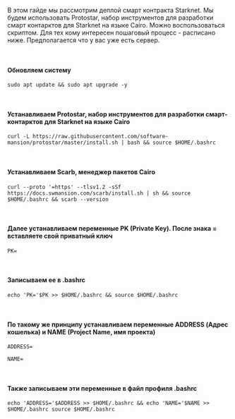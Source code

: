 В этом гайде мы рассмотрим деплой смарт контракта Starknet. Мы будем использовать Protostar, набор инструментов для разработки смарт контарктов для Starknet на языке Cairo. Можно воспользоваться скриптом. Для тех кому интересен пошаговый процесс - расписано ниже. Предполагается что у вас уже есть сервер.

<br>

#### Обновляем систему
```
sudo apt update && sudo apt upgrade -y
```

<br>

#### Устанавливаем Protostar, набор инструментов для разработки смарт-контарктов для Starknet на языке Cairo
```
curl -L https://raw.githubusercontent.com/software-mansion/protostar/master/install.sh | bash && source $HOME/.bashrc
```

<br>

#### Устанавливаем Scarb, менеджер пакетов Cairo
```
curl --proto '=https' --tlsv1.2 -sSf https://docs.swmansion.com/scarb/install.sh | sh && source $HOME/.bashrc && scarb --version
```

<br>

#### Далее устанавливаем переменные PK (Private Key). После знака = вставляете свой приватный ключ
```
PK=
```

<br>

#### Записываем ее в .bashrc
```
echo 'PK='$PK >> $HOME/.bashrc && source $HOME/.bashrc
```

<br>

#### По такому же принципу устанавливаем переменные ADDRESS (Адрес кошелька) и NAME (Project Name, имя проекта)
```
ADDRESS=
```
```
NAME=
```

<br>

#### Также записываем эти переменные в файл профиля .bashrc
```
echo 'ADDRESS='$ADDRESS >> $HOME/.bashrc && echo 'NAME='$NAME >> $HOME/.bashrc source $HOME/.bashrc
```
